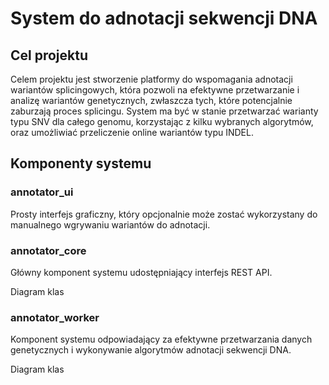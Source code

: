# System do adnotacji sekwencji DNA

## Cel projektu

Celem projektu jest stworzenie platformy do wspomagania adnotacji
wariantów splicingowych, która pozwoli na efektywne przetwarzanie i analizę
wariantów genetycznych, zwłaszcza tych, które potencjalnie zaburzają proces
splicingu. System ma być w stanie przetwarzać warianty typu SNV
dla całego genomu, korzystając z kilku wybranych algorytmów, oraz umożliwiać
przeliczenie online wariantów typu INDEL.

## Komponenty systemu

### annotator_ui

Prosty interfejs graficzny, który opcjonalnie może zostać wykorzystany do manualnego wgrywaniu wariantów do adnotacji.

### annotator_core

Główny komponent systemu udostępniający interfejs REST API.

Diagram klas
[](./docs/annotator_core.png)

### annotator_worker

Komponent systemu odpowiadający za efektywne przetwarzania danych genetycznych i wykonywanie algorytmów adnotacji sekwencji DNA.

Diagram klas
[](./docs/annotator_worker.png)
